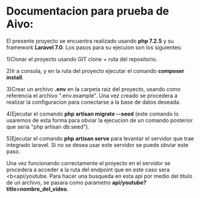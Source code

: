 <h1>Documentacion para prueba de Aivo:</h1>

<p> El presente proyecto se encuentra realizado usando <b>php 7.2.5</b> y su framework <b>Laravel 7.0</b>.
Los pasos para su ejecuion son los siguientes:

1)Clonar el proyecto usando GIT clone + ruta del repositorio.

2)Ir a consola, y en la ruta del proyecto ejecutar el comando <b>composer install</b>.

3)Crear un archivo <b>.env</b> en la carpeta raiz del proyecto, usando como referencia el archivo ".env.example". Una vez creado se procedera a realizar la configuracion para conectarse a la base de datos deseada.

4)Ejecutar el comando <b>php artisan migrate --seed</b> (este comando lo usaremos de esta forma para obviar la ejecucion de un comando posterior que seria "php artisan db:seed").

5)Ejecutar el comando <b>php artisan serve</b> para levantar el servidor que trae integrado laravel. Si no se desea usar este servidor se puede obviar este paso.

Una vez funcionando correctamente el proyecto en el servidor se procedera a acceder a la ruta del endpoint que en este caso sera <b<api/youtube</b>. Para hacer una busqueda en esta api por medio del titulo de un archivo, se pasara como parametro <b>api/youtube?title=nombre_del_video</b>.
</p>
